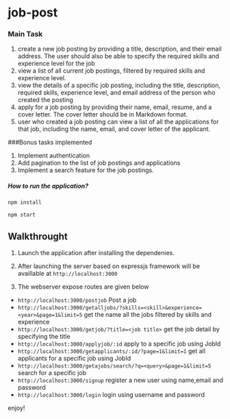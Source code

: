 # job-post

### Main Task
1. create a new job posting by providing a title, description, and their email address. The user should also be able to specify the required skills and experience level for the job
2. view a list of all current job postings, filtered by required skills and experience level.
3. view the details of a specific job posting, including the title, description, required skills, experience level, and email address of the person who created the posting
4. apply for a job posting by providing their name, email, resume, and a cover letter. The cover letter should be in Markdown format.
5. user who created a job posting can view a list of all the applications for that job, including the name, email, and cover letter of the applicant.


###Bonus tasks implemented
1. Implement authentication 
2. Add pagination to the list of job postings and applications
3. Implement a search feature for the job postings.


##### How to run the application?

```bash
npm install
```

```bash
npm start
```

## Walkthrought

1. Launch the application after installing the dependenies.

2. After launching the server based on expressjs framework will be availlable at `http://localhost:3000`

3. The webserver expose routes are given below

  * `http://localhost:3000/postjob`  Post a job
  * `http://localhost:3000/getalljobs/?skills=<skill>&experience=<year>&page=1&limit=5`  get the name all the jobs filtered by skills and experience
  * `http://localhost:3000/getjob/?title=<job title>`  get the job detail by specifying the title
  * `http://localhost:3000/applyjob/:id`  apply to a specific job using JobId
  * `http://localhost:3000/getapplicants/:id/?page=1&limit=1`  get all applicants for a specific job using JobId
  * `http://localhost:3000/getajobs/search/?q=<query>&page=1&limit=5`  search for a specific job
  * `http://localhost:3000/signup`  register a new user using name,email and password
  * `http://localhost:3000/login`  login using username and password
  
  
  enjoy!
  
